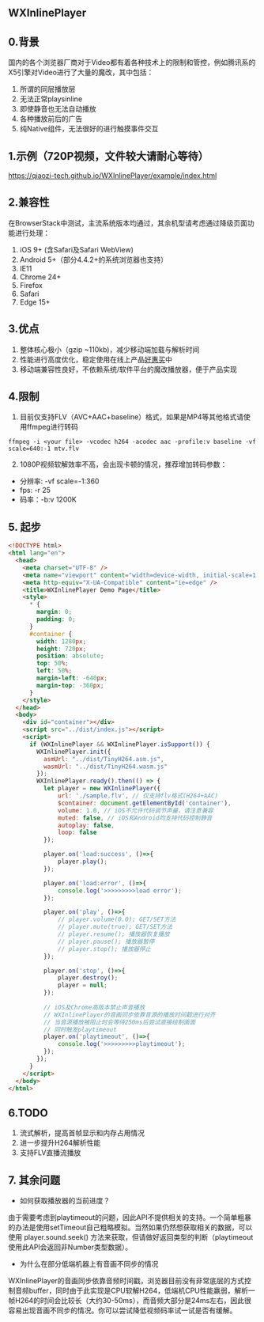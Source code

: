WXInlinePlayer
------------------

## 0.背景
国内的各个浏览器厂商对于Video都有着各种技术上的限制和管控，例如腾讯系的X5引擎对Video进行了大量的魔改，其中包括：
1. 所谓的同层播放层
2. 无法正常playsinline
3. 即使静音也无法自动播放
4. 各种播放前后的广告
5. 纯Native组件，无法很好的进行触摸事件交互

## 1.示例（720P视频，文件较大请耐心等待）
https://qiaozi-tech.github.io/WXInlinePlayer/example/index.html

## 2.兼容性
在BrowserStack中测试，主流系统版本均通过，其余机型请考虑通过降级页面功能进行处理：
1. iOS 9+ (含Safari及Safari WebView)
2. Android 5+（部分4.4.2+的系统浏览器也支持）
3. IE11
4. Chrome 24+
5. Firefox
6. Safari
7. Edge 15+

## 3.优点
1. 整体核心极小（gzip ~110kb)，减少移动端加载与解析时间
2. 性能进行高度优化，稳定使用在线上产品[好惠买](https://h5.haohuimai1.com)中
3. 移动端兼容性良好，不依赖系统/软件平台的魔改播放器，便于产品实现

## 4.限制
1. 目前仅支持FLV（AVC+AAC+baseline）格式，如果是MP4等其他格式请使用ffmpeg进行转码
```shell
ffmpeg -i <your file> -vcodec h264 -acodec aac -profile:v baseline -vf scale=640:-1 mtv.flv
```

2. 1080P视频软解效率不高，会出现卡顿的情况，推荐增加转码参数：
* 分辨率: -vf scale=-1:360
* fps: -r 25
* 码率：-b:v 1200K

## 5. 起步
```html
<!DOCTYPE html>
<html lang="en">
  <head>
    <meta charset="UTF-8" />
    <meta name="viewport" content="width=device-width, initial-scale=1.0" />
    <meta http-equiv="X-UA-Compatible" content="ie=edge" />
    <title>WXInlinePlayer Demo Page</title>
    <style>
      * {
        margin: 0;
        padding: 0;
      }
      #container {
        width: 1280px;
        height: 720px;
        position: absolute;
        top: 50%;
        left: 50%;
        margin-left: -640px;
        margin-top: -360px;
      }
    </style>
  </head>
  <body>
    <div id="container"></div>
    <script src="../dist/index.js"></script>
    <script>
      if (WXInlinePlayer && WXInlinePlayer.isSupport()) {
        WXInlinePlayer.init({
          asmUrl: "../dist/TinyH264.asm.js",
          wasmUrl: "../dist/TinyH264.wasm.js"
        });
        WXInlinePlayer.ready().then(() => {
          let player = new WXInlinePlayer({
              url: './sample.flv', // 仅支持flv格式(H264+AAC)
              $container: document.getElementById('container'),
              volume: 1.0, // iOS不允许代码调节声量，请注意兼容
              muted: false, // iOS和Android均支持代码控制静音
              autoplay: false,
              loop: false
          });

          player.on('load:success', ()=>{
              player.play();
          });

          player.on('load:error', ()=>{
              console.log('>>>>>>>>>load error');
          });

          player.on('play', ()=>{
              // player.volume(0.0); GET/SET方法
              // player.mute(true); GET/SET方法
              // player.resume(); 播放器恢复播放
              // player.pause(); 播放器暂停
              // player.stop(); 播放器停止
          });

          player.on('stop', ()=>{
              player.destroy();
              player = null;
          });
          
          // iOS及Chrome高版本禁止声音播放
          // WXInlinePlayer的音画同步依靠音源的播放时间戳进行对齐
          // 当音源播放被阻止时会等待250ms后尝试直接绘制画面
          // 同时触发playtimeout
          player.on('playtimeout', ()=>{
              console.log('>>>>>>>>>playtimeout');
          });
        });
      }
    </script>
  </body>
</html>
```

## 6.TODO
1. 流式解析，提高首帧显示和内存占用情况
2. 进一步提升H264解析性能
3. 支持FLV直播流播放

## 7. 其余问题
* 如何获取播放器的当前进度？

 由于需要考虑到playtimeout的问题，因此API不提供相关的支持。一个简单粗暴的办法是使用setTimeout自己粗略模拟。当然如果仍然想获取相关的数据，可以使用 player.sound.seek() 方法来获取，但请做好返回类型的判断（playtimeout使用此API会返回非Number类型数据）。

 * 为什么在部分低端机器上有音画不同步的情况
  
WXInlinePlayer的音画同步依靠音频时间戳，浏览器目前没有非常底层的方式控制音频buffer，同时由于此实现是CPU软解H264，低端机CPU性能羸弱，解析一帧H264的时间会比较长（大约30-50ms），而音频大部分是24ms左右，因此很容易出现音画不同步的情况。你可以尝试降低视频码率试一试是否有缓解。
